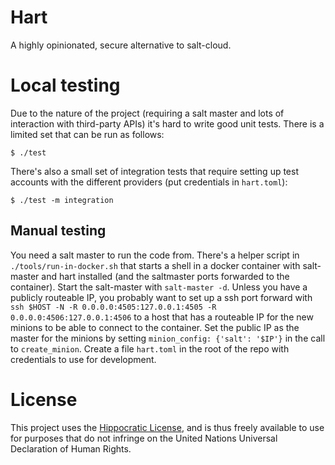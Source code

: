 Hart
====

A highly opinionated, secure alternative to salt-cloud.


Local testing
=============

Due to the nature of the project (requiring a salt master and lots of
interaction with third-party APIs) it's hard to write good unit tests. There is
a limited set that can be run as follows:

    $ ./test

There's also a small set of integration tests that require setting up test
accounts with the different providers (put credentials in `hart.toml`):

    $ ./test -m integration


## Manual testing

You need a salt master to run the code from. There's a helper script in `./tools/run-in-docker.sh` that starts a shell in a docker container with salt-master and hart installed (and the saltmaster ports forwarded to the container). Start the salt-master with `salt-master -d`. Unless you have a publicly routeable IP, you probably want to set up a ssh port forward with `ssh $HOST -N -R 0.0.0.0:4505:127.0.0.1:4505 -R 0.0.0.0:4506:127.0.0.1:4506` to a host that has a routeable IP for the new minions to be able to connect to the container. Set the public IP as the master for the minions by setting `minion_config: {'salt': '$IP'}` in the call to `create_minion`. Create a file `hart.toml` in the root of the repo with credentials to use for development.


License
=======

This project uses the [Hippocratic License](https://firstdonoharm.dev/), and is thus freely
available to use for purposes that do not infringe on the United Nations Universal Declaration of
Human Rights.

